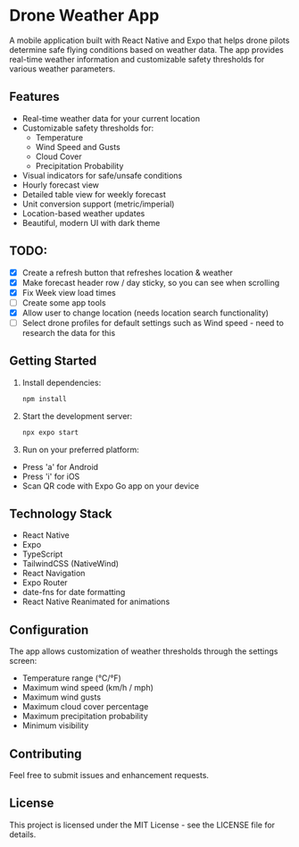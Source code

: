# Drone Weather App

A mobile application built with React Native and Expo that helps drone pilots determine safe flying conditions based on weather data. The app provides real-time weather information and customizable safety thresholds for various weather parameters.

## Features

- Real-time weather data for your current location
- Customizable safety thresholds for:
  - Temperature
  - Wind Speed and Gusts
  - Cloud Cover
  - Precipitation Probability
- Visual indicators for safe/unsafe conditions
- Hourly forecast view
- Detailed table view for weekly forecast
- Unit conversion support (metric/imperial)
- Location-based weather updates
- Beautiful, modern UI with dark theme

## TODO:
- [x] Create a refresh button that refreshes location & weather
- [x] Make forecast header row / day sticky, so you can see when scrolling
- [x] Fix Week view load times
- [ ] Create some app tools
- [x] Allow user to change location (needs location search functionality)
- [ ] Select drone profiles for default settings such as Wind speed - need to research the data for this

## Getting Started

1. Install dependencies:

    ```bash
    npm install
    ```

2. Start the development server:

    ```bash
    npx expo start
    ```

3. Run on your preferred platform:
- Press 'a' for Android
- Press 'i' for iOS
- Scan QR code with Expo Go app on your device

## Technology Stack

- React Native
- Expo
- TypeScript
- TailwindCSS (NativeWind)
- React Navigation
- Expo Router
- date-fns for date formatting
- React Native Reanimated for animations

## Configuration

The app allows customization of weather thresholds through the settings screen:

- Temperature range (°C/°F)
- Maximum wind speed (km/h / mph)
- Maximum wind gusts
- Maximum cloud cover percentage
- Maximum precipitation probability
- Minimum visibility

## Contributing

Feel free to submit issues and enhancement requests.

## License

This project is licensed under the MIT License - see the LICENSE file for details.
